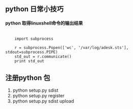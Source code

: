 ## python 日常小技巧

#### python 取得linuxshell命令的输出结果

```

    import subprocess

    r = subprocess.Popen(['wc', '/var/log/adesk.sts'], stdout=subprocess.PIPE)
    std_out = r.communicate()
    print std_out

```


## 注册python 包

1. python setup.py sdist
2. python setup.py register
3. python setup.py sdist upload
